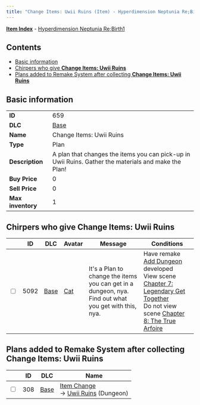 ```yaml
---
title: "Change Items: Uwii Ruins (Item) - Hyperdimension Neptunia Re;Birth1"
---
```


[**Item Index**](/neptunia/rb1/item/index.html) - [Hyperdimension Neptunia Re;Birth1](/neptunia/rb1)

## Contents

- [Basic information](#basic-information)
- [Chirpers who give **Change Items: Uwii Ruins**](#chirpers-who-give-change-items-uwii-ruins)
- [Plans added to Remake System after collecting **Change Items: Uwii Ruins**](#plans-added-to-remake-system-after-collecting-change-items-uwii-ruins)

## Basic information

|   |   |
| -- | -- |
| **ID** | 659 |
| **DLC** | [Base](/neptunia/rb1/dlc/1-base.html) |
| **Name** | Change Items: Uwii Ruins |
| **Type** | Plan |
| **Description** | A plan that changes the items you can pick-up in Uwii Ruins. Gather the materials and make the Plan! |
| **Buy Price** | 0 |
| **Sell Price** | 0 |
| **Max inventory** | 1 |

## Chirpers who give **Change Items: Uwii Ruins**

|    | ID | DLC | Avatar | Message | Conditions |
| -- | -- | --- | ------ | ------- | ---------- |
| <input type="checkbox" id="rb1-chirper-event-1-5092" class="trackbox" /> | 5092 | [Base](/neptunia/rb1/dlc/1-base.html) | [Cat](/neptunia/rb1/avatar/1-226-cat.html) | It's a Plan to change the items you can get in a dungeon, nya.<br />Find out what you get with this, nya. | Have remake [Add Dungeon](/neptunia/rb1/remake/1-222-add-dungeon.html) developed<br />View scene [Chapter 7: Legendary Get Together](/neptunia/rb1/scene/1-726-chapter-7-legendary-get-together.html)<br />Do not view scene [Chapter 8: The True Arfoire](/neptunia/rb1/scene/1-807-chapter-8-the-true-arfoire.html) |

## Plans added to Remake System after collecting **Change Items: Uwii Ruins**

|    | ID | DLC | Name |
| -- | -- | --- | ---- |
| <input type="checkbox" id="rb1-remake-1-308" class="trackbox" /> | 308 | [Base](/neptunia/rb1/dlc/1-base.html) | [Item Change](/neptunia/rb1/remake/1-308-item-change.html)<br />→ [Uwii Ruins](/neptunia/rb1/dungeon/1-118-uwii-ruins.html) (Dungeon) |